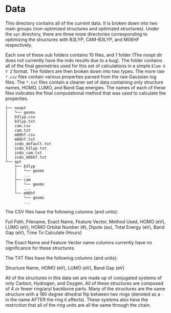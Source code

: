 Data
====

This directory contains all of the current data. It is broken down into two main groups (non-optimized structures and optimized structures).
Under the `opt` directory, there are three more directories corresponding to optimizing the structures with B3LYP, CAM-B3LYP, and M06HF respectively.

Each one of these sub folders contains 10 files, and 1 folder (The noopt dir does not currently have the indo results due to a bug). The folder contains all of the final geometries used for this set of calculations in a simple `Elem X Y Z` format. The folders are then broken down into two types. The more raw `*.csv` files contain various properties parsed from the raw Gaussian log files. The `*.txt` files contain a cleaner set of data containing only structure names, HOMO, LUMO, and Band Gap energies. The names of each of these files indicates the final computational method that was used to calculate the properties.


	├── noopt
	│   └── geoms
	│   b3lyp.csv
	│   b3lyp.txt
	│   cam.csv
	│   cam.txt
	│   m06hf.csv
	│   m06hf.txt
	│   indo_default.txt
	│   indo_b3lyp.txt
	│   indo_cam.txt
	│   indo_m06hf.txt
	└── opt
	    ├── b3lyp
	    │   └── geoms
	    │   ...
	    ├── cam
	    │   └── geoms
	    │   ...
	    └── m06hf
	        └── geoms
	        ...


The CSV files have the following columns (and units):

Full Path, Filename, Exact Name, Feature Vector, Method Used, HOMO (eV), LUMO (eV), HOMO Orbital Number (#), Dipole (au), Total Energy (eV), Band Gap (eV), Time To Calculate (Hours)

The Exact Name and Feature Vector name columns currently have no significance for these structures.


The TXT files have the following columns (and units):

Structure Name, HOMO (eV), LUMO (eV), Band Gap (eV)


All of the structures in this data set are made up of conjugated systems of only Carbon, Hydrogen, and Oxygen. All of these structures are composed of 4 or fewer ring/aryl backbone parts. Many of the structures are the same structure with a 180 degree dihedral flip between two rings (denoted as a `-` in the name AFTER the ring it affects). These systems also have the restriction that all of the ring units are all the same through the chain.

